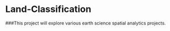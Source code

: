 # Land-Classification
###This project will explore various earth science spatial analytics projects.


